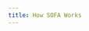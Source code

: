 ```yaml
---
title: How SOFA Works
---
```


<script setup>
import HowItWorksBento from './.vitepress/theme/components/HowItWorksBento.vue'
</script>

<HowItWorksBento />